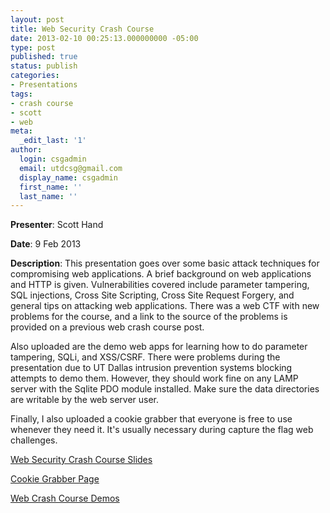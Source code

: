 ```yaml
---
layout: post
title: Web Security Crash Course
date: 2013-02-10 00:25:13.000000000 -05:00
type: post
published: true
status: publish
categories:
- Presentations
tags:
- crash course
- scott
- web
meta:
  _edit_last: '1'
author:
  login: csgadmin
  email: utdcsg@gmail.com
  display_name: csgadmin
  first_name: ''
  last_name: ''
---
```


**Presenter**: Scott Hand

**Date**: 9 Feb 2013

**Description**: This presentation goes over some basic attack techniques for compromising web applications. A brief background on web applications and HTTP is given. Vulnerabilities covered include parameter tampering, SQL injections, Cross Site Scripting, Cross Site Request Forgery, and general tips on attacking web applications. There was a web CTF with new problems for the course, and a link to the source of the problems is provided on a previous web crash course post.

Also uploaded are the demo web apps for learning how to do parameter tampering, SQLi, and XSS/CSRF. There were problems during the presentation due to UT Dallas intrusion prevention systems blocking attempts to demo them. However, they should work fine on any LAMP server with the Sqlite PDO module installed. Make sure the data directories are writable by the web server user.

Finally, I also uploaded a cookie grabber that everyone is free to use whenever they need it. It's usually necessary during capture the flag web challenges.

[Web Security Crash Course Slides](http://csg.utdallas.edu/wp-content/uploads/2013/02/Web-Security-Crash-Course_2013.pptx)

[Cookie Grabber Page](http://csg.utdallas.edu/wp-content/uploads/2013/02/cookie_grabber.zip)

[Web Crash Course Demos](http://csg.utdallas.edu/wp-content/uploads/2013/02/crash_demos.tar.gz)
